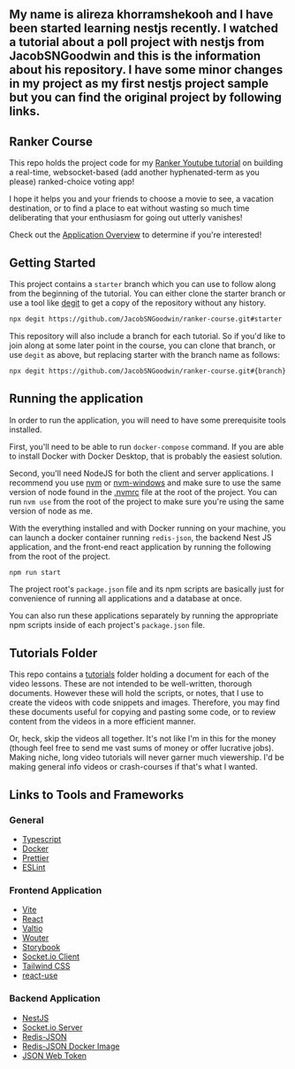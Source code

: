 ## My name is alireza khorramshekooh and I have been started learning nestjs recently. I watched a tutorial about a poll project with nestjs from JacobSNGoodwin and this is the information about his repository. I have some minor changes in my project as my first nestjs project sample but you can find the original project by following links. 
## Ranker Course

This repo holds the project code for my [Ranker Youtube tutorial](https://youtube.com/playlist?list=PLnrGn4P6C4P5J2rSSyiAyxZegws4SS8ey) on building a real-time, websocket-based (add another hyphenated-term as you please) ranked-choice voting app!

I hope it helps you and your friends to choose a movie to see, a vacation destination, or to find a place to eat without wasting so much time deliberating that your enthusiasm for going out utterly vanishes!

Check out the [Application Overview](./tutorials/01-application-overview.md) to determine if you're interested!

## Getting Started

This project contains a `starter` branch which you can use to follow along from the beginning of the tutorial. You can either clone the starter branch or use a tool like [degit](https://github.com/Rich-Harris/degit) to get a copy of the repository without any history.

```sh
npx degit https://github.com/JacobSNGoodwin/ranker-course.git#starter
```

This repository will also include a branch for each tutorial. So if you'd like to join along at some later point in the course, you can clone that branch, or use `degit` as above, but replacing starter with the branch name as follows:

```sh
npx degit https://github.com/JacobSNGoodwin/ranker-course.git#{branch}
```

## Running the application

In order to run the application, you will need to have some prerequisite tools installed.

First, you'll need to be able to run `docker-compose` command. If you are able to install Docker with Docker Desktop, that is probably the easiest solution.

Second, you'll need NodeJS for both the client and server applications. I recommend you use [nvm](https://github.com/nvm-sh/nvm) or [nvm-windows](https://github.com/coreybutler/nvm-windows) and make sure to use the same version of node found in the [.nvmrc](/.nvmrc) file at the root of the project. You can run `nvm use` from the root of the project to make sure you're using the same version of node as me.

With the everything installed and with Docker running on your machine, you can launch a docker container running `redis-json`, the backend Nest JS application, and the front-end react application by running the following from the root of the project.

```sh
npm run start
```

The project root's `package.json` file and its npm scripts are basically just for convenience of running all applications and a database at once.

You can also run these applications separately by running the appropriate npm scripts inside of each project's `package.json` file.

## Tutorials Folder

This repo contains a [tutorials](tutorials) folder holding a document for each of the video lessons. These are not intended to be well-written, thorough documents. However these will hold the scripts, or notes, that I use to create the videos with code snippets and images. Therefore, you may find these documents useful for copying and pasting some code, or to review content from the videos in a more efficient manner.

Or, heck, skip the videos all together. It's not like I'm in this for the money (though feel free to send me vast sums of money or offer lucrative jobs). Making niche, long video tutorials will never garner much viewership. I'd be making general info videos or crash-courses if that's what I wanted.

## Links to Tools and Frameworks

### General

- [Typescript](https://www.typescriptlang.org/)
- [Docker](https://www.docker.com/products/docker-desktop)
- [Prettier](https://prettier.io/)
- [ESLint](https://eslint.org/docs/user-guide/getting-started)

### Frontend Application

- [Vite](https://vitejs.dev/)
- [React](https://reactjs.org/)
- [Valtio](https://github.com/pmndrs/valtio)
- [Wouter](https://github.com/molefrog/wouter)
- [Storybook](https://storybook.js.org/)
- [Socket.io Client](https://socket.io/docs/v4/client-api/)
- [Tailwind CSS](https://tailwindcss.com/)
- [react-use](https://github.com/streamich/react-use)

### Backend Application

- [NestJS](https://nestjs.com/)
- [Socket.io Server](https://socket.io/docs/v4/server-api/)
- [Redis-JSON](https://oss.redis.com/redisjson/)
- [Redis-JSON Docker Image](https://hub.docker.com/r/redislabs/rejson/)
- [JSON Web Token](https://jwt.io/)
